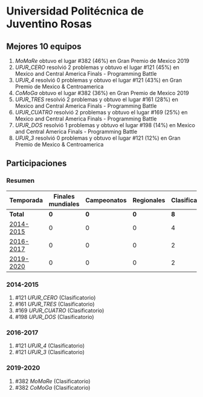 ---
---

# Universidad Politécnica de Juventino Rosas

## Mejores 10 equipos

1. _MoMaRe_ obtuvo el lugar #382 (46%) en Gran Premio de Mexico 2019
1. _UPJR_CERO_ resolvió 2 problemas y obtuvo el lugar #121 (45%) en Mexico and Central America Finals - Programming Battle
1. _UPJR_4_ resolvió 0 problemas y obtuvo el lugar #121 (43%) en Gran Premio de Mexico & Centroamerica
1. _CoMoGa_ obtuvo el lugar #382 (36%) en Gran Premio de Mexico 2019
1. _UPJR_TRES_ resolvió 2 problemas y obtuvo el lugar #161 (28%) en Mexico and Central America Finals - Programming Battle
1. _UPJR_CUATRO_ resolvió 2 problemas y obtuvo el lugar #169 (25%) en Mexico and Central America Finals - Programming Battle
1. _UPJR_DOS_ resolvió 1 problemas y obtuvo el lugar #198 (14%) en Mexico and Central America Finals - Programming Battle
1. _UPJR_3_ resolvió 0 problemas y obtuvo el lugar #121 (12%) en Gran Premio de Mexico & Centroamerica

## Participaciones

### Resumen

| Temporada | Finales mundiales | Campeonatos | Regionales | Clasificatorios | Equipos |
| --- | --- | --- | --- | --- | --- |
| **Total** | **0** | **0** | **0** | **8** | **8** |
| [2014-2015](#2014-2015) | 0 | 0 | 0 | 4 | 4 |
| [2016-2017](#2016-2017) | 0 | 0 | 0 | 2 | 2 |
| [2019-2020](#2019-2020) | 0 | 0 | 0 | 2 | 2 |

### 2014-2015

1. #121 _UPJR_CERO_ (Clasificatorio)
1. #161 _UPJR_TRES_ (Clasificatorio)
1. #169 _UPJR_CUATRO_ (Clasificatorio)
1. #198 _UPJR_DOS_ (Clasificatorio)

### 2016-2017

1. #121 _UPJR_4_ (Clasificatorio)
1. #121 _UPJR_3_ (Clasificatorio)

### 2019-2020

1. #382 _MoMaRe_ (Clasificatorio)
1. #382 _CoMoGa_ (Clasificatorio)



